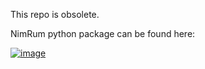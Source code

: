 This repo is obsolete.

NimRum python package can be found here:

[![image](https://badge.fury.io/py/nimRum.svg)](https://pypi.python.org/pypi/nimRum/)


